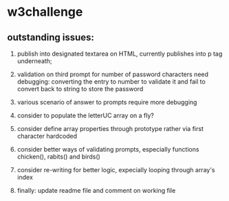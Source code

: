 # w3challenge


## outstanding issues:


1. publish into designated textarea on HTML, currently publishes into p tag underneath;

2. validation on third prompt for number of password characters need debugging: converting the entry to number to validate it and fail to convert back to string to store the password

3. various scenario of answer to prompts require more debugging

4. consider to populate the letterUC array on a fly?

5. consider define array properties through prototype rather via first character hardcoded

6. consider better ways of validating prompts, especially functions chicken(), rabits() and birds()

7. consider re-writing for better logic, expecially looping through array's index

8. finally: update readme file and comment on working file


